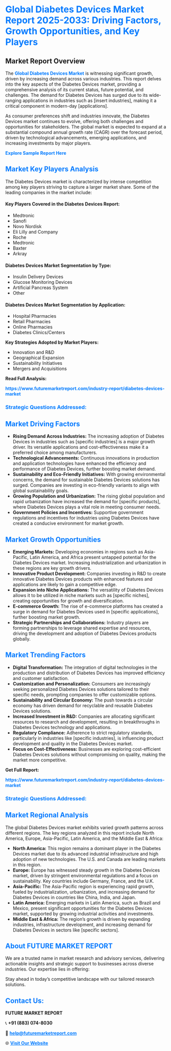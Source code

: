 <h1 style="color: #007BFF;">Global Diabetes Devices Market Report 2025-2033: Driving Factors, Growth Opportunities, and Key Players</h1>

<section id="overview">
<h2>Market Report Overview</h2>
<p>The <a href="https://www.futuremarketreport.com/industry-report/diabetes-devices-market" style="color: #007BFF; text-decoration: none;"><strong>Global Diabetes Devices Market</strong></a> is witnessing significant growth, driven by increasing demand across various industries. This report delves into the key aspects of the Diabetes Devices market, providing a comprehensive analysis of its current status, future potential, and challenges. The demand for Diabetes Devices has surged due to its wide-ranging applications in industries such as [insert industries], making it a critical component in modern-day [applications].</p>
<p>As consumer preferences shift and industries innovate, the Diabetes Devices market continues to evolve, offering both challenges and opportunities for stakeholders. The global market is expected to expand at a substantial compound annual growth rate (CAGR) over the forecast period, driven by technological advancements, emerging applications, and increasing investments by major players.</p>
</section>

<section id="overview">
<p><a href="https://www.futuremarketreport.com/request-sample/reportId=93064" style="color: #007BFF; text-decoration: none;"><strong>Explore Sample Report Here</strong></a></p>
</section>

<section id="key-players">
<h2 style="color: #007BFF;">Market Key Players Analysis</h2>
<p>The Diabetes Devices market is characterized by intense competition among key players striving to capture a larger market share. Some of the leading companies in the market include:</p>
<h4>Key Players Covered in the Diabetes Devices Report:</h4>
<ul><li>Medtronic</li><li>Sanofi</li><li>Novo Nordisk</li><li>Eli Lilly and Company</li><li>Roche</li><li>Medtronic</li><li>Baxter</li><li>Arkray</li></ul>
<h4>Diabetes Devices Market Segmentation by Type:</h4>
<ul><li>Insulin Delivery Devices</li><li>Glucose Monitoring Devices</li><li>Artificial Pancreas System</li><li>Other</li></ul>

<h4>Diabetes Devices Market Segmentation by Application:</h4>
<ul><li>Hospital Pharmacies</li><li>Retail Pharmacies</li><li>Online Pharmacies</li><li>Diabetes Clinics/Centers</li></ul>
<p><strong>Key Strategies Adopted by Market Players:</strong></p>
<ul>
<li>Innovation and R&D</li>
<li>Geographical Expansion</li>
<li>Sustainability Initiatives</li>
<li>Mergers and Acquisitions</li>
</ul>
</section>

<section>
<p><strong>Read Full Analysis: </strong></p><a href="https://www.futuremarketreport.com/industry-report/diabetes-devices-market" style="color: #007BFF; text-decoration: none;"><strong>https://www.futuremarketreport.com/industry-report/diabetes-devices-market</strong></a>
<h3 style="color: #007BFF;">Strategic Questions Addressed:</h3>
</section>

<section id="driving-factors">
<h2 style="color: #007BFF;">Market Driving Factors</h2>
<ul>
<li><strong>Rising Demand Across Industries:</strong> The increasing adoption of Diabetes Devices in industries such as [specific industries] is a major growth driver. Its versatile applications and cost-effectiveness make it a preferred choice among manufacturers.</li>
<li><strong>Technological Advancements:</strong> Continuous innovations in production and application technologies have enhanced the efficiency and performance of Diabetes Devices, further boosting market demand.</li>
<li><strong>Sustainability and Eco-Friendly Initiatives:</strong> With growing environmental concerns, the demand for sustainable Diabetes Devices solutions has surged. Companies are investing in eco-friendly variants to align with global sustainability goals.</li>
<li><strong>Growing Population and Urbanization:</strong> The rising global population and rapid urbanization have increased the demand for [specific products], where Diabetes Devices plays a vital role in meeting consumer needs.</li>
<li><strong>Government Policies and Incentives:</strong> Supportive government regulations and incentives for industries using Diabetes Devices have created a conducive environment for market growth.</li>
</ul>
</section>

<section id="growth-opportunities">
<h2 style="color: #007BFF;">Market Growth Opportunities</h2>
<ul>
<li><strong>Emerging Markets:</strong> Developing economies in regions such as Asia-Pacific, Latin America, and Africa present untapped potential for the Diabetes Devices market. Increasing industrialization and urbanization in these regions are key growth drivers.</li>
<li><strong>Innovative Product Development:</strong> Companies investing in R&D to create innovative Diabetes Devices products with enhanced features and applications are likely to gain a competitive edge.</li>
<li><strong>Expansion into Niche Applications:</strong> The versatility of Diabetes Devices allows it to be utilized in niche markets such as [specific niches], creating opportunities for growth and diversification.</li>
<li><strong>E-commerce Growth:</strong> The rise of e-commerce platforms has created a surge in demand for Diabetes Devices used in [specific applications], further boosting market growth.</li>
<li><strong>Strategic Partnerships and Collaborations:</strong> Industry players are forming partnerships to leverage shared expertise and resources, driving the development and adoption of Diabetes Devices products globally.</li>
</ul>
</section>

<section id="trending-factors">
<h2 style="color: #007BFF;">Market Trending Factors</h2>
<ul>
<li><strong>Digital Transformation:</strong> The integration of digital technologies in the production and distribution of Diabetes Devices has improved efficiency and customer satisfaction.</li>
<li><strong>Customization and Personalization:</strong> Consumers are increasingly seeking personalized Diabetes Devices solutions tailored to their specific needs, prompting companies to offer customizable options.</li>
<li><strong>Sustainability and Circular Economy:</strong> The push towards a circular economy has driven demand for recyclable and reusable Diabetes Devices solutions.</li>
<li><strong>Increased Investment in R&D:</strong> Companies are allocating significant resources to research and development, resulting in breakthroughs in Diabetes Devices technology and applications.</li>
<li><strong>Regulatory Compliance:</strong> Adherence to strict regulatory standards, particularly in industries like [specific industries], is influencing product development and quality in the Diabetes Devices market.</li>
<li><strong>Focus on Cost-Effectiveness:</strong> Businesses are exploring cost-efficient Diabetes Devices solutions without compromising on quality, making the market more competitive.</li>
</ul>
</section>

<section>
<p><strong>Get Full Report: </strong></p><a href="https://www.futuremarketreport.com/industry-report/diabetes-devices-market" style="color: #007BFF; text-decoration: none;"><strong>https://www.futuremarketreport.com/industry-report/diabetes-devices-market</strong></a>
<h3 style="color: #007BFF;">Strategic Questions Addressed:</h3>
</section>


<section id="regional-analysis">
<h2 style="color: #007BFF;">Market Regional Analysis</h2>
<p>The global Diabetes Devices market exhibits varied growth patterns across different regions. The key regions analyzed in this report include North America, Europe, Asia-Pacific, Latin America, and the Middle East & Africa:</p>
<ul>
<li><strong>North America:</strong> This region remains a dominant player in the Diabetes Devices market due to its advanced industrial infrastructure and high adoption of new technologies. The U.S. and Canada are leading markets in this region.</li>
<li><strong>Europe:</strong> Europe has witnessed steady growth in the Diabetes Devices market, driven by stringent environmental regulations and a focus on sustainability. Key countries include Germany, France, and the U.K.</li>
<li><strong>Asia-Pacific:</strong> The Asia-Pacific region is experiencing rapid growth, fueled by industrialization, urbanization, and increasing demand for Diabetes Devices in countries like China, India, and Japan.</li>
<li><strong>Latin America:</strong> Emerging markets in Latin America, such as Brazil and Mexico, present significant opportunities for the Diabetes Devices market, supported by growing industrial activities and investments.</li>
<li><strong>Middle East & Africa:</strong> The region’s growth is driven by expanding industries, infrastructure development, and increasing demand for Diabetes Devices in sectors like [specific sectors].</li>
</ul>
</section>

<footer>
<h2 style="color: #007BFF;">About FUTURE MARKET REPORT</h2>
<p>We are a trusted name in market research and advisory services, delivering actionable insights and strategic support to businesses across diverse industries. Our expertise lies in offering:</p>

<p>Stay ahead in today’s competitive landscape with our tailored research solutions.</p>

<h2 style="color: #007BFF;">Contact Us:</h2>
<p><strong>FUTURE MARKET REPORT</strong></p>
<p>📞 <strong>+91 (883) 074-8030</strong></p>
<p>📧 <strong><a href="mailto:help@futuremarketreport.com" style="color: #007BFF;">help@futuremarketreport.com</a></strong></p>
<p>🌐 <strong><a href="https://www.futuremarketreport.com/" style="color: #007BFF;">Visit Our Website</a></strong></p>
</footer>